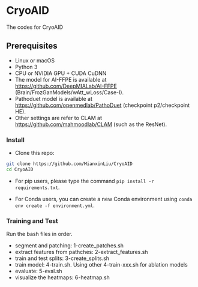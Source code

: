 # CryoAID
The codes for CryoAID

## Prerequisites
- Linux or macOS
- Python 3
- CPU or NVIDIA GPU + CUDA CuDNN
- The model for AI-FFPE is available at https://github.com/DeepMIALab/AI-FFPE (Brain/FrozGanModels/wAtt_wLoss/Case-I). 
- Pathoduet model is available at https://github.com/openmedlab/PathoDuet (checkpoint p2/checkpoint HE).
- Other settings are refer to CLAM at https://github.com/mahmoodlab/CLAM (such as the ResNet).

### Install
- Clone this repo:
```bash
git clone https://github.com/MianxinLiu/CryoAID
cd CryoAID
```

- For pip users, please type the command `pip install -r requirements.txt`.

- For Conda users,  you can create a new Conda environment using `conda env create -f environment.yml`.

### Training and Test
Run the bash files in order.
- segment and patching: 1-create_patches.sh
- extract features from pathches: 2-extract_features.sh
- train and test splits: 3-create_splits.sh
- train model: 4-train.sh. Using other 4-train-xxx.sh for ablation models
- evaluate: 5-eval.sh
- visualize the heatmaps: 6-heatmap.sh
